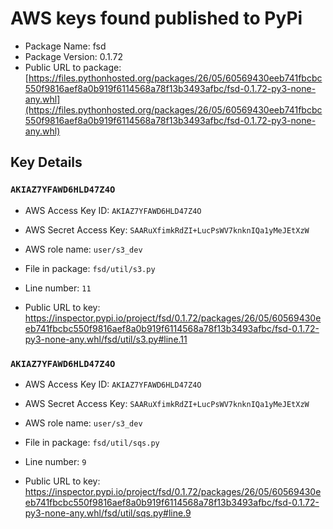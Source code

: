 # AWS keys found published to PyPi

* Package Name: fsd
* Package Version: 0.1.72
* Public URL to package: [https://files.pythonhosted.org/packages/26/05/60569430eeb741fbcbc550f9816aef8a0b919f6114568a78f13b3493afbc/fsd-0.1.72-py3-none-any.whl](https://files.pythonhosted.org/packages/26/05/60569430eeb741fbcbc550f9816aef8a0b919f6114568a78f13b3493afbc/fsd-0.1.72-py3-none-any.whl)

## Key Details

### `AKIAZ7YFAWD6HLD47Z4O`

* AWS Access Key ID: `AKIAZ7YFAWD6HLD47Z4O`
* AWS Secret Access Key: `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` 
* AWS role name: `user/s3_dev`
* File in package: `fsd/util/s3.py`
* Line number: `11`

* Public URL to key: https://inspector.pypi.io/project/fsd/0.1.72/packages/26/05/60569430eeb741fbcbc550f9816aef8a0b919f6114568a78f13b3493afbc/fsd-0.1.72-py3-none-any.whl/fsd/util/s3.py#line.11



### `AKIAZ7YFAWD6HLD47Z4O`

* AWS Access Key ID: `AKIAZ7YFAWD6HLD47Z4O`
* AWS Secret Access Key: `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` 
* AWS role name: `user/s3_dev`
* File in package: `fsd/util/sqs.py`
* Line number: `9`

* Public URL to key: https://inspector.pypi.io/project/fsd/0.1.72/packages/26/05/60569430eeb741fbcbc550f9816aef8a0b919f6114568a78f13b3493afbc/fsd-0.1.72-py3-none-any.whl/fsd/util/sqs.py#line.9


